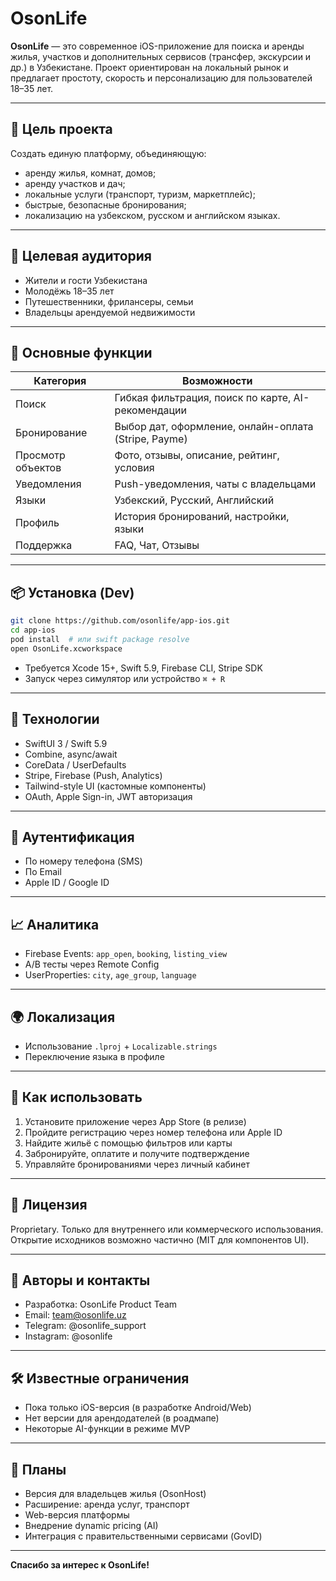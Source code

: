 # OsonLife

**OsonLife** — это современное iOS-приложение для поиска и аренды жилья, участков и дополнительных сервисов (трансфер, экскурсии и др.) в Узбекистане. Проект ориентирован на локальный рынок и предлагает простоту, скорость и персонализацию для пользователей 18–35 лет.

---

## 🚀 Цель проекта

Создать единую платформу, объединяющую:
- аренду жилья, комнат, домов;
- аренду участков и дач;
- локальные услуги (транспорт, туризм, маркетплейс);
- быстрые, безопасные бронирования;
- локализацию на узбекском, русском и английском языках.

---

## 🎯 Целевая аудитория

- Жители и гости Узбекистана
- Молодёжь 18–35 лет
- Путешественники, фрилансеры, семьи
- Владельцы арендуемой недвижимости

---

## 🔑 Основные функции

| Категория         | Возможности                                                                 |
|-------------------|------------------------------------------------------------------------------|
| Поиск             | Гибкая фильтрация, поиск по карте, AI-рекомендации                          |
| Бронирование      | Выбор дат, оформление, онлайн-оплата (Stripe, Payme)                         |
| Просмотр объектов | Фото, отзывы, описание, рейтинг, условия                                     |
| Уведомления       | Push-уведомления, чаты с владельцами                                         |
| Языки             | Узбекский, Русский, Английский                                               |
| Профиль           | История бронирований, настройки, языки                                       |
| Поддержка         | FAQ, Чат, Отзывы                                                             |

---

## 📦 Установка (Dev)

```bash
git clone https://github.com/osonlife/app-ios.git
cd app-ios
pod install  # или swift package resolve
open OsonLife.xcworkspace
```

- Требуется Xcode 15+, Swift 5.9, Firebase CLI, Stripe SDK
- Запуск через симулятор или устройство `⌘ + R`

---

## 🧠 Технологии

- SwiftUI 3 / Swift 5.9
- Combine, async/await
- CoreData / UserDefaults
- Stripe, Firebase (Push, Analytics)
- Tailwind-style UI (кастомные компоненты)
- OAuth, Apple Sign-in, JWT авторизация

---

## 🔐 Аутентификация

- По номеру телефона (SMS)
- По Email
- Apple ID / Google ID

---

## 📈 Аналитика

- Firebase Events: `app_open`, `booking`, `listing_view`
- A/B тесты через Remote Config
- UserProperties: `city`, `age_group`, `language`

---

## 🌍 Локализация

- Использование `.lproj` + `Localizable.strings`
- Переключение языка в профиле

---

## 📲 Как использовать

1. Установите приложение через App Store (в релизе)
2. Пройдите регистрацию через номер телефона или Apple ID
3. Найдите жильё с помощью фильтров или карты
4. Забронируйте, оплатите и получите подтверждение
5. Управляйте бронированиями через личный кабинет

---

## 📜 Лицензия

Proprietary. Только для внутреннего или коммерческого использования. Открытие исходников возможно частично (MIT для компонентов UI).

---

## 👥 Авторы и контакты

- Разработка: OsonLife Product Team
- Email: team@osonlife.uz
- Telegram: @osonlife_support
- Instagram: @osonlife

---

## 🛠️ Известные ограничения

- Пока только iOS-версия (в разработке Android/Web)
- Нет версии для арендодателей (в роадмапе)
- Некоторые AI-функции в режиме MVP

---

## 📅 Планы

- Версия для владельцев жилья (OsonHost)
- Расширение: аренда услуг, транспорт
- Web-версия платформы
- Внедрение dynamic pricing (AI)
- Интеграция с правительственными сервисами (GovID)

---

**Спасибо за интерес к OsonLife!**

